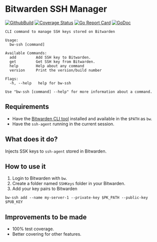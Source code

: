 # Bitwarden SSH Manager

[![GithubBuild](https://img.shields.io/github/workflow/status/omegion/bw-ssh/Code%20Check)](http://pkg.go.dev/github.com/omegion/bw-ssh)
[![Coverage Status](https://coveralls.io/repos/github/omegion/bw-ssh/badge.svg?branch=master)](https://coveralls.io/github/omegion/bw-ssh?branch=master)
[![Go Report Card](https://goreportcard.com/badge/github.com/omegion/bw-ssh)](https://goreportcard.com/report/github.com/omegion/bw-ssh)
[![GoDoc](https://img.shields.io/badge/pkg.go.dev-doc-blue)](http://pkg.go.dev/github.com/omegion/bw-ssh)

```shell
CLI command to manage SSH keys stored on Bitwarden

Usage:
  bw-ssh [command]

Available Commands:
  add         Add SSH key to Bitwarden.
  get         Get SSH key from Bitwarden.
  help        Help about any command
  version     Print the version/build number

Flags:
  -h, --help   help for bw-ssh

Use "bw-ssh [command] --help" for more information about a command.

```

## Requirements

* Have the [Bitwarden CLI tool](https://github.com/bitwarden/cli) installed and available in the `$PATH` as `bw`.
* Have the `ssh-agent` running in the current session.

## What does it do?

Injects SSK keys to `ssh-agent` stored in Bitwarden.

## How to use it

1. Login to Bitwarden with `bw`.
1. Create a folder named `SSHKeys` folder in your Bitwarden.
1. Add your key pairs to Bitwarden

```shell
bw-ssh add --name my-server-1 --private-key $PK_PATH --public-key $PUB_KEY
```

## Improvements to be made

* 100% test coverage.
* Better covering for other features.

